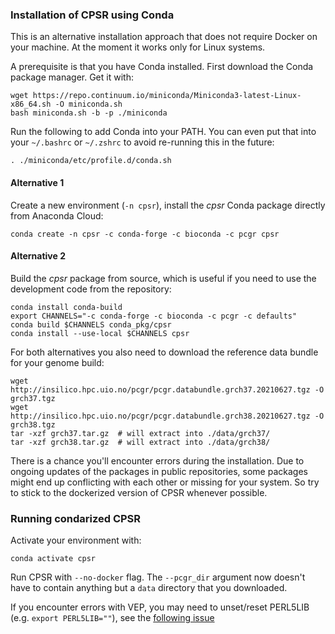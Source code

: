 ### Installation of CPSR using Conda

This is an alternative installation approach that does not require Docker on your machine. At the moment it works only for Linux systems.

A prerequisite is that you have Conda installed. First download the Conda package manager. Get it with:

```
wget https://repo.continuum.io/miniconda/Miniconda3-latest-Linux-x86_64.sh -O miniconda.sh
bash miniconda.sh -b -p ./miniconda
```

Run the following to add Conda into your PATH. You can even put that into your `~/.bashrc` or `~/.zshrc` to avoid re-running this in the future:

```
. ./miniconda/etc/profile.d/conda.sh
```

#### Alternative 1
Create a new environment (`-n cpsr`), install the _cpsr_ Conda package directly from Anaconda Cloud:

```
conda create -n cpsr -c conda-forge -c bioconda -c pcgr cpsr

```

#### Alternative 2
Build the _cpsr_ package from source, which is useful if you need to use the development code from the repository:

```
conda install conda-build
export CHANNELS="-c conda-forge -c bioconda -c pcgr -c defaults"
conda build $CHANNELS conda_pkg/cpsr
conda install --use-local $CHANNELS cpsr
```

For both alternatives you also need to download the reference data bundle for your genome build:

```
wget http://insilico.hpc.uio.no/pcgr/pcgr.databundle.grch37.20210627.tgz -O grch37.tgz
wget http://insilico.hpc.uio.no/pcgr/pcgr.databundle.grch38.20210627.tgz -O grch38.tgz
tar -xzf grch37.tar.gz  # will extract into ./data/grch37/
tar -xzf grch38.tar.gz  # will extract into ./data/grch38/
```

There is a chance you'll encounter errors during the installation. Due to ongoing updates of the packages in public repositories, some packages might end up conflicting with each other or missing for your system. So try to stick to the dockerized version of CPSR whenever possible.

### Running condarized CPSR

Activate your environment with:

```
conda activate cpsr
```

Run CPSR with `--no-docker` flag. The `--pcgr_dir` argument now doesn't have to contain anything but a `data` directory that you downloaded.

If you encounter errors with VEP, you may need to unset/reset PERL5LIB (e.g. `export PERL5LIB=""`), see the [following issue](https://github.com/bioconda/bioconda-recipes/issues/4390)
